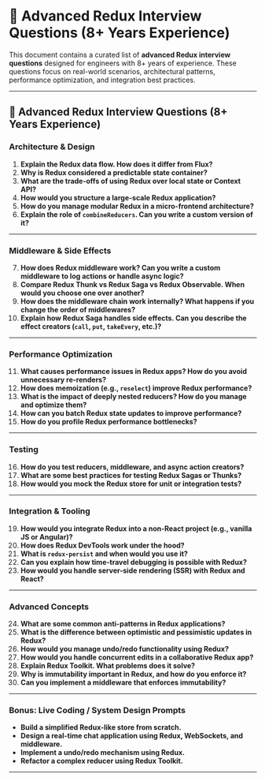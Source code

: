 # 🎯 Advanced Redux Interview Questions (8+ Years Experience)

This document contains a curated list of **advanced Redux interview questions** designed for engineers with 8+ years of experience. These questions focus on real-world scenarios, architectural patterns, performance optimization, and integration best practices.

---

## 🔁 **Advanced Redux Interview Questions (8+ Years Experience)**

### **Architecture & Design**

1. **Explain the Redux data flow. How does it differ from Flux?**
2. **Why is Redux considered a predictable state container?**
3. **What are the trade-offs of using Redux over local state or Context API?**
4. **How would you structure a large-scale Redux application?**
5. **How do you manage modular Redux in a micro-frontend architecture?**
6. **Explain the role of `combineReducers`. Can you write a custom version of it?**

---

### **Middleware & Side Effects**

7. **How does Redux middleware work? Can you write a custom middleware to log actions or handle async logic?**
8. **Compare Redux Thunk vs Redux Saga vs Redux Observable. When would you choose one over another?**
9. **How does the middleware chain work internally? What happens if you change the order of middlewares?**
10. **Explain how Redux Saga handles side effects. Can you describe the effect creators (`call`, `put`, `takeEvery`, etc.)?**

---

### **Performance Optimization**

11. **What causes performance issues in Redux apps? How do you avoid unnecessary re-renders?**
12. **How does memoization (e.g., `reselect`) improve Redux performance?**
13. **What is the impact of deeply nested reducers? How do you manage and optimize them?**
14. **How can you batch Redux state updates to improve performance?**
15. **How do you profile Redux performance bottlenecks?**

---

### **Testing**

16. **How do you test reducers, middleware, and async action creators?**
17. **What are some best practices for testing Redux Sagas or Thunks?**
18. **How would you mock the Redux store for unit or integration tests?**

---

### **Integration & Tooling**

19. **How would you integrate Redux into a non-React project (e.g., vanilla JS or Angular)?**
20. **How does Redux DevTools work under the hood?**
21. **What is `redux-persist` and when would you use it?**
22. **Can you explain how time-travel debugging is possible with Redux?**
23. **How would you handle server-side rendering (SSR) with Redux and React?**

---

### **Advanced Concepts**

24. **What are some common anti-patterns in Redux applications?**
25. **What is the difference between optimistic and pessimistic updates in Redux?**
26. **How would you manage undo/redo functionality using Redux?**
27. **How would you handle concurrent edits in a collaborative Redux app?**
28. **Explain Redux Toolkit. What problems does it solve?**
29. **Why is immutability important in Redux, and how do you enforce it?**
30. **Can you implement a middleware that enforces immutability?**

---

### **Bonus: Live Coding / System Design Prompts**

* **Build a simplified Redux-like store from scratch.**
* **Design a real-time chat application using Redux, WebSockets, and middleware.**
* **Implement a undo/redo mechanism using Redux.**
* **Refactor a complex reducer using Redux Toolkit.**

---

